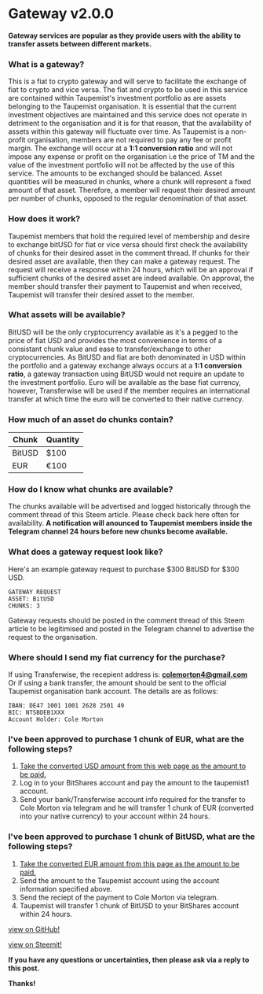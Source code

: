 # Gateway v2.0.0
**Gateway services are popular as they provide users with the ability to transfer assets between different markets.**

### What is a gateway?
This is a fiat to crypto gateway and will serve to facilitate the exchange of fiat to crypto and vice versa.
The fiat and crypto to be used in this service are contained within Taupemist's investment portfolio as are assets belonging to the Taupemist organisation. It is essential that the current investment objectives are maintained and this service does not operate in detriment to the organisation and it is for that reason, that the availability of assets within this gateway will fluctuate over time.
As Taupemist is a non-profit organisation, members are not required to pay any fee or profit margin.
The exchange will occur at a **1:1 conversion ratio** and will not impose any expense or profit on the organisation i.e the price of TM and the value of the investment portfolio will not be affected by the use of this service.
The amounts to be exchanged should be balanced.
Asset quantities will be measured in chunks, where a chunk will represent a fixed amount of that asset.
Therefore, a member will request their desired amount per number of chunks, opposed to the regular denomination of that asset.

### How does it work?
Taupemist members that hold the required level of membership and desire to exchange bitUSD for fiat or vice versa should first check the availability of chunks for their desired asset in the comment thread.
If chunks for their desired asset are available, then they can make a gateway request.
The request will receive a response within 24 hours, which will be an approval if sufficient chunks of the desired asset are indeed available.
On approval, the member should transfer their payment to Taupemist and when received, Taupemist will transfer their desired asset to the member.

### What assets will be available?
BitUSD will be the only cryptocurrency available as it's a pegged to the price of fiat USD and provides the most convenience in terms of a consistant chunk value and ease to transfer/exchange to other cryptocurrencies.
As BitUSD and fiat are both denominated in USD within the portfolio and a gateway exchange always occurs at a **1:1 conversion ratio**, a gateway transaction using BitUSD would not require an update to the investment portfolio.
Euro will be available as the base fiat currency, however, Transferwise will be used if the member requires an international transfer at which time the euro will be converted to their native currency.

### How much of an asset do chunks contain?
| Chunk | Quantity |
| ------ | ------ |
| BitUSD | $100 |
| EUR | €100 |

### How do I know what chunks are available?
The chunks available will be advertised and logged historically through the comment thread of this Steem article.
Please check back here often for availability.
**A notification will anounced to Taupemist members inside the Telegram channel 24 hours before new chunks become available.**

### What does a gateway request look like?
Here's an example gateway request to purchase $300 BitUSD for $300 USD.
```
GATEWAY REQUEST
ASSET: BitUSD
CHUNKS: 3
```
Gateway requests should be posted in the comment thread of this Steem article to be legitimised and posted in the Telegram channel to advertise the request to the organisation.

### Where should I send my fiat currency for the purchase?
If using Transferwise, the recepient address is: **colemorton4@gmail.com**
Or if using a bank transfer, the amount should be sent to the official Taupemist organisation bank account.
The details are as follows:
```
IBAN: DE47 1001 1001 2628 2501 49
BIC: NTSBDEB1XXX
Account Holder: Cole Morton
```

### I've been approved to purchase 1 chunk of EUR, what are the following steps?
  1. [Take the converted USD amount from this web page as the amount to be paid.](https://transferwise.com/gb/currency-converter/eur-to-usd-rate?amount=100)
  2. Log in to your BitShares account and pay the amount to the taupemist1 account.
  3. Send your bank/Transferwise account info required for the transfer to Cole Morton via telegram and he will transfer 1 chunk of EUR (converted into your native currency) to your account within 24 hours.

### I've been approved to purchase 1 chunk of BitUSD, what are the following steps?
  1. [Take the converted EUR amount from this page as the amount to be paid.](https://transferwise.com/gb/currency-converter/usd-to-eur-rate?amount=100)
  2. Send the amount to the Taupemist account using the account information specified above.
  3. Send the reciept of the payment to Cole Morton via telegram.
  4. Taupemist will transfer 1 chunk of BitUSD to your BitShares account within 24 hours.

[view on GitHub!](https://github.com/TaupeMist/TaupeMist/blob/master/Gateway.md)

[view on Steemit!](https://steemit.com/taupemist/@cmorton/gateway-v1)

**If you have any questions or uncertainties, then please ask via a reply to this post.**

**Thanks!**
